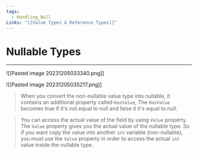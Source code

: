 ```yaml
---
tags:
  - Handling_Null
Links: "[[Value Types & Reference Types]]"
---
```


# Nullable Types
---

![[Pasted image 20231205033340.png]]

![[Pasted image 20231205035217.png]]
> When you convert the non-nullable value type into nullable, it contains an additional property called `HasValue`, The `HasValue` becomes true if it's not equal to null and false it it's equal to null. 

> You can access the actual value of the field by using `Value` property. The `Value` property gives you the actual value of the nullable type. So if you want copy the value into another `int` variable (non-nullable), you must use the `Value` property in order to access the actual `int` value inside the nullable type.



















